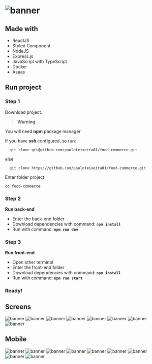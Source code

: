 # ![banner](front-end/src/assets/logo.svg)

## Made with
- ReactJS
- Styled Component
- NodeJS
- Express.js
- JavaScript with TypeScript
- Docker
- Asaas

## Run project
### Step 1
Download project. 
> **Warning**

You will need **npm** package manager

If you have **ssh** configured, so run:

```
  git clone git@github.com:pauloteixeira01/food-commerce.git
```

else

```
  git clone https://github.com/pauloteixeira01/food-commerce.git
```

Enter folder project

```
cd food-commerce
```

### Step 2
**Run back-end**
- Enter the back-end folder
- Download dependencies with command: **``npm install``**
- Run with command: **``npm run dev``**

### Step 3
**Run front-end**
- Open other terminal
- Enter the front-end folder
- Download dependencies with command: **``npm install``**
- Run with command: **``npm run start``**

### Ready!

## Screens

![banner](imgs/img01.png)
![banner](imgs/img02.png)
![banner](imgs/img03.png)
![banner](imgs/img04.png)
![banner](imgs/img05.png)
![banner](imgs/img06.png)
![banner](imgs/img07.png)
![banner](imgs/img08.png)

## Mobile

![banner](imgs/img09.png)
![banner](imgs/img10.png)
![banner](imgs/img11.png)
![banner](imgs/img12.png)
![banner](imgs/img13.png)
![banner](imgs/img14.png)
![banner](imgs/img15.png)
![banner](imgs/img16.png)
![banner](imgs/img17.png)


